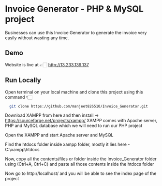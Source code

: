 
# Invoice Generator - PHP & MySQL project

Businesses can use this Invoice Generator to generate the invoice very easily without wasting any time.



## Demo

Website is live at 👉🏻 http://13.233.139.137
## Run Locally

Open terminal on your local machine and clone this project using this command 👇🏻

```bash
  git clone https://github.com/manjeet826510/Invoice_Generator.git
```
Download XAMPP from here and then install -> https://sourceforge.net/projects/xampp/
XAMPP comes with Apache server, PHP and MySQL database which we will need to run our PHP project 

Open the XAMPP and start Apache server and MySQL

Find the htdocs folder inside xampp folder, mostly it lies here - C:\xampp\htdocs

Now, copy all the contents/files or folder inside the  Invoice_Generator folder using (Ctrl+A, Ctrl+C) and paste all those contents inside the htdocs folder

Now go to http://localhost/ and you will be able to see the index page of the project
